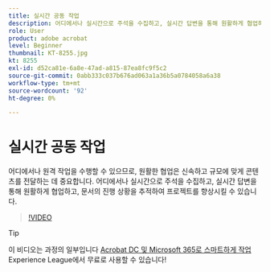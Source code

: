 ```yaml
---
title: 실시간 공동 작업
description: 어디에서나 실시간으로 주석을 수집하고, 실시간 답변을 통해 원활하게 협업하고, 문서의 진행 상황을 추적하여 프로젝트를 향상시킬 수 있습니다
role: User
product: adobe acrobat
level: Beginner
thumbnail: KT-8255.jpg
kt: 8255
exl-id: d52ca81e-6a8e-47ad-a815-87ea8fc9f5c2
source-git-commit: 0abb333c037b676ad063a1a36b5a0784058a6a38
workflow-type: tm+mt
source-wordcount: '92'
ht-degree: 0%

---
```


# 실시간 공동 작업

어디에서나 원격 작업을 수행할 수 있으므로, 원활한 협업은 신속하고 규모에 맞게 콘텐츠를 전달하는 데 중요합니다. 어디에서나 실시간으로 주석을 수집하고, 실시간 답변을 통해 원활하게 협업하고, 문서의 진행 상황을 추적하여 프로젝트를 향상시킬 수 있습니다.

>[!VIDEO](https://video.tv.adobe.com/v/337500?hidetitle=true)

>[!TIP]
>
>이 비디오는 과정의 일부입니다 [Acrobat DC 및 Microsoft 365로 스마트하게 작업](https://experienceleague.adobe.com/?recommended=Acrobat-U-1-2021.microsoft365) Experience League에서 무료로 사용할 수 있습니다!
